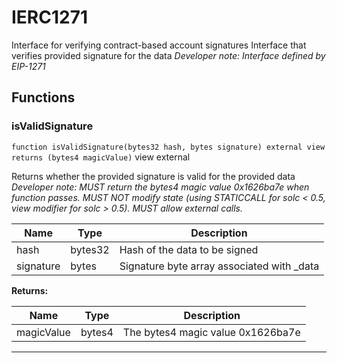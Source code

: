 

# IERC1271


Interface for verifying contract-based account signatures
Interface that verifies provided signature for the data
*Developer note: Interface defined by EIP-1271*




## Functions
### isValidSignature


`function isValidSignature(bytes32 hash, bytes signature) external view returns (bytes4 magicValue)` view external

Returns whether the provided signature is valid for the provided data
*Developer note: MUST return the bytes4 magic value 0x1626ba7e when function passes.
MUST NOT modify state (using STATICCALL for solc &lt; 0.5, view modifier for solc &gt; 0.5).
MUST allow external calls.*



| Name | Type | Description |
| ---- | ---- | ----------- |
| hash | bytes32 | Hash of the data to be signed |
| signature | bytes | Signature byte array associated with _data |

**Returns:**

| Name | Type | Description |
| ---- | ---- | ----------- |
| magicValue | bytes4 | The bytes4 magic value 0x1626ba7e |





---

